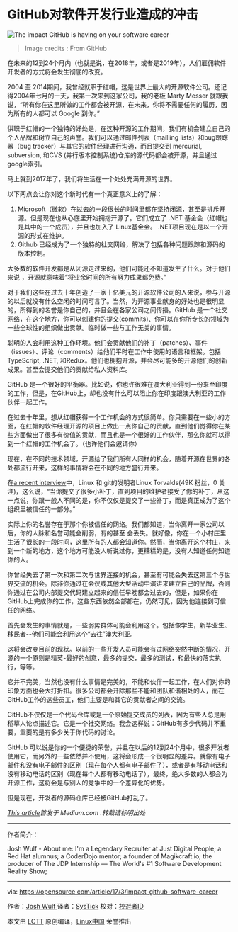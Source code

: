 GitHub对软件开发行业造成的冲击
============================================================

 ![The impact GitHub is having on your software career](https://opensource.com/sites/default/files/styles/image-full-size/public/images/life/github-universe.jpg?itok=HCU81VX8 "The impact GitHub is having on your software career") 
>Image credits : From GitHub

在未来的12到24个月内（也就是说，在2018年，或者是2019年），人们雇佣软件开发者的方式将会发生彻底的改变。

2004 至 2014期间，我曾经就职于红帽，这是世界上最大的开源软件公司。还记得2004年七月的一天，我第一次来到这家公司，我的老板 Marty Messer 就跟我说，“所有你在这里所做的工作都会被开源，在未来，你将不需要任何的履历，因为所有的人都可以 Google 到你。”

供职于红帽的一个独特的好处是，在这种开源的工作期间，我们有机会建立自己的个人品牌和树立自己的声誉。我们可以通过邮件列表（mailling lists）和bug跟踪器（bug tracker）与其它的软件经理进行沟通，而且提交到 mercurial, subversion, 和CVS (并行版本控制系统)仓库的源代码都会被开源，并且通过google索引。

马上就到2017年了，我们将生活在一个处处充满开源的世界。

以下两点会让你对这个新时代有一个真正意义上的了解：

1. Microsoft（微软）在过去的一段很长的时间里都在坚持闭源，甚至是排斥开源。但是现在也从心底里开始拥抱开源了。它们成立了 .NET 基金会（红帽也是其中的一个成员），并且也加入了 Linux基金会。 .NET项目现在是以一个开源的形式在维护。
2. Github 已经成为了一个独特的社交网络，解决了包括各种问题跟踪和源码的版本控制。

大多数的软件开发都是从闭源走过来的，他们可能还不知道发生了什么。对于他们来说 ，开源就意味着“将业余时间的所有努力成果都免费。”

对于我们这些在过去十年创造了一家十亿美元的开源软件公司的人来说，参与开源的以后就没有什么空闲的时间可言了。当然，为开源事业献身的好处也是很明显的，所得到的名誉是你自己的，并且会在各家公司之间传播。GitHub 是一个社交网络，在这个地方，你可以创建你的提交(commits)、你可以在你所专长的领域为一些全球性的组织做出贡献。临时做一些与工作无关的事情。

聪明的人会利用这种工作环境。他们会贡献他们的补丁（patches）、事件（issues）、评论（comments）给他们平时在工作中使用的语言和框架。包括TypeScript, .NET, 和Redux。他们也拥抱开源，并会尽可能多的开源他们的创新成果。甚至会提交他们的贡献给私人资料库。

GitHub 是一个很好的平衡器。比如说，你也许很难在澳大利亚得到一份来至印度的工作，但是，在GitHub上，却也没有什么可以阻止你在印度跟澳大利亚的工作伙伴一起工作。

在过去十年里，想从红帽获得一个工作机会的方式很简单。你只需要在一些小的方面，在红帽的软件经理开源的项目上做出一点你自己的贡献，直到他们觉得你在某些方面做出了很多有价值的贡献，而且也是一个很好的工作伙伴，那么你就可以得到一个红帽的工作机会了。（也许他们会邀请你）

现在，在不同的技术领域，开源给了我们所有人同样的机会，随着开源在世界的各处都流行开来，这样的事情将会在不同的地方盛行开来。

在[a recent interview][3]中，Linux 和 git的发明者Linux Torvalds(49K 粉丝，0 关注)，这么说，“当你提交了很多小补丁，直到项目的维护者接受了你的补丁，从这一点说，你跟一般人不同的是，你不仅仅是提交了一些补丁，而是真正成为了这个组织里被信任的一部分。”

实际上你的名誉存在于那个你被信任的网络。我们都知道，当你离开一家公司以后，你的人脉和名誉可能会削弱，有的甚至 会丢失。就好像，你在一个小村庄里生活了很长的一段时间，这里所有的人都会知道你。然而，当你离开这个村庄，来到一个新的地方，这个地方可能没人听说过你，更糟糕的是，没有人知道任何知道你的人。

你曾经失去了第一次和第二次与世界连接的机会，甚至有可能会失去这第三个与世界交流的机会。除非你通过在会议或其他大型活动中演讲来建立自己的品牌，否则你通过在公司内部提交代码建立起来的信任早晚都会过去的，但是，如果你在GitHub上完成你的工作，这些东西依然全部都在，仍然可见，因为他连接到可信任的网络。

首先会发生的事情就是，一些弱势群体可能会利用这个。包括像学生，新毕业生、移民者--他们可能会利用这个“去往”澳大利亚。

这将会改变目前的现状。以前的一些开发人员可能会有过网络突然中断的情况，开源的一个原则是精英-最好的创意，最多的提交，最多的测试，和最快的落实执行，等等。

它并不完美，当然也没有什么事情是完美的，不能和伙伴一起工作，在人们对你的印象方面也会大打折扣。很多公司都会开除那些不能和团队和谐相处的人，而在GitHub工作的这些员工，他们主要是和其它的贡献者之间的交流。

GitHub不仅仅是一个代码仓库或是一个原始提交成员的列表，因为有些人总是用稻草人论点描述它。它是一个社交网络。我会这样说：GitHub有多少代码并不重要，重要的是有多少关于你代码的讨论。

GitHub 可以说是你的一个便捷的荣誉，并且在以后的12到24个月中，很多开发者使用它，而另外的一些依然并不使用，这将会形成一个很明显的差异。就像有电子邮件和没有电子邮件的区别（现在每个人都有电子邮件了），或者是有移动电话和没有移动电话的区别（现在每个人都有移动电话了），最终，绝大多数的人都会为开源工作，这将会是与别人的竞争中的一个差异化的优势。

但是现在，开发者的源码仓库已经被GitHub打乱了。

_[This article][1]首发于 Medium.com .转载请标明出处_

--------------------------------------------------------------------------------

作者简介：

Josh Wulf - About me: I'm a Legendary Recruiter at Just Digital People; a Red Hat alumnus; a CoderDojo mentor; a founder of Magikcraft.io; the producer of The JDP Internship — The World's #1 Software Development Reality Show;

-----------------------

via: https://opensource.com/article/17/3/impact-github-software-career

作者：[Josh Wulf ][a]
译者：[SysTick](https://github.com/SysTick)
校对：[校对者ID](https://github.com/校对者ID)

本文由 [LCTT](https://github.com/LCTT/TranslateProject) 原创编译，[Linux中国](https://linux.cn/) 荣誉推出

[a]:https://opensource.com/users/sitapati
[1]:https://medium.com/@sitapati/the-impact-github-is-having-on-your-software-career-right-now-6ce536ec0b50#.dl79wpyww
[2]:https://opensource.com/article/17/3/impact-github-software-career?rate=2gi7BrUHIADt4TWXO2noerSjzw18mLVZx56jwnExHqk
[3]:http://www.theregister.co.uk/2017/02/15/think_different_shut_up_and_work_harder_says_linus_torvalds/
[4]:https://opensource.com/user/118851/feed
[5]:https://opensource.com/article/17/3/impact-github-software-career#comments
[6]:https://opensource.com/users/sitapati
